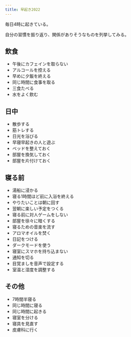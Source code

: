 ```yaml
---
title: 早起き2022
---
```

毎日4時に起きている。

自分の習慣を振り返り、関係がありそうなものを列挙してみる。

飲食
--

*   午後にカフェインを取らない
*   アルコールを控える
*   早めに夕飯を終える
*   同じ時間に食事を取る
*   三食たべる
*   水をよく飲む

日中
--

*   散歩する
*   筋トレする
*   日光を浴びる
*   早寝早起きの人と遊ぶ
*   ベッドを整えておく
*   部屋を換気しておく
*   部屋を片付けておく

寝る前
---

*   湯船に浸かる
*   寝る1時間ほど前に入浴を終える
*   やりたいことは朝に回す
*   翌朝に楽しい予定をつくる
*   寝る前に対人ゲームをしない
*   部屋を徐々に暗くする
*   寝るための音楽を流す
*   アロマオイルを焚く
*   日記をつける
*   ダークモードを使う
*   寝室にスマホを持ち込まない
*   通知を切る
*   目覚ましを音声で設定する
*   室温と湿度を調整する

その他
---

*   7時間半寝る
*   同じ時間に寝る
*   同じ時間に起きる
*   寝室を分ける
*   寝具を見直す
*   皮膚科に行く
